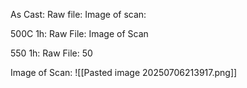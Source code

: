 As Cast:
Raw file:
Image of scan:

500C 1h:
Raw File:
Image of Scan

550 1h:
Raw File: 
50


Image of Scan:
![[Pasted image 20250706213917.png]]
